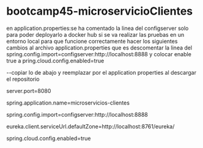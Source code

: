 # bootcamp45-microservicioClientes
en application.properties:se ha comentado la linea del configserver solo para poder deployarlo  a docker hub si se va realizar las pruebas en un entorno local para que funcione correctamente 
hacer los siguientes cambios al archivo application.properties que es descomentar la linea del spring.config.import=configserver:http://localhost:8888
y colocar enable true a  pring.cloud.config.enabled=true



--copiar lo de abajo y reemplazar por el application properties al descargar el repositorio 

server.port=8080

spring.application.name=microservicios-clientes

spring.config.import=configserver:http://localhost:8888

eureka.client.serviceUrl.defaultZone=http://localhost:8761/eureka/

spring.cloud.config.enabled=true
